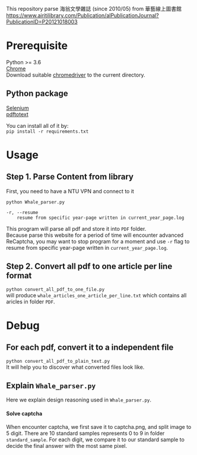 This repository parse 海翁文學雜誌 (since 2010/05) from 華藝線上圖書館
https://www.airitilibrary.com/Publication/alPublicationJournal?PublicationID=P20121018003

# Prerequisite
Python >= 3.6 \
[Chrome](https://www.google.com/chrome/) \
Download suitable [chromedriver](https://chromedriver.chromium.org/) to the current directory.

## Python package
[Selenium](https://selenium-python.readthedocs.io/installation.html) \
[pdftotext](https://github.com/jalan/pdftotext)

You can install all of it by: \
`pip install -r requirements.txt`


# Usage 
## Step 1. Parse Content from library
First, you need to have a NTU VPN and connect to it

`python Whale_parser.py`

``` 
-r, --resume 
    resume from specific year-page written in current_year_page.log
```
This program will parse all pdf and store it into `PDF` folder. \
Because parse this website for a period of time will encounter advanced ReCaptcha,
you may want to stop program for a moment and use `-r` flag to resume from specific year-page written in `current_year_page.log`.


## Step 2. Convert all pdf to one article per line format
```python convert_all_pdf_to_one_file.py``` \
will produce `whale_articles_one_article_per_line.txt` which contains all aricles in folder `PDF`.

# Debug
## For each pdf, convert it to a independent file
```python convert_all_pdf_to_plain_text.py``` \
It will help you to discover what converted files look like.


## Explain `Whale_parser.py`
Here we explain design reasoning used in `Whale_parser.py`.
#### Solve captcha
When encounter captcha, we first save it to captcha.png, and split image to 5 digit.
There are 10 standard samples represents 0 to 9 in folder `standard_sample`.
For each digit, we compare it to our standard sample to decide the final answer with the most same pixel.
